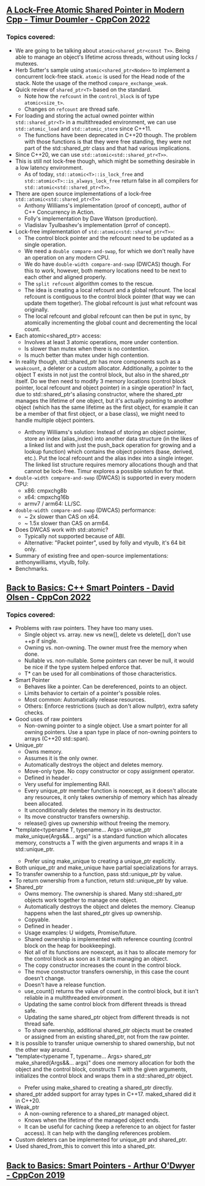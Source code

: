 ## [A Lock-Free Atomic Shared Pointer in Modern Cpp - Timur Doumler - CppCon 2022](https://www.youtube.com/watch?v=gTpubZ8N0no&list=LL6MKUgGZ9Q8c2Ff7GnoRoqA)
### Topics covered:
* We are going to be talking about `atomic<shared_ptr<const T>>`. Being able to manage an object's lifetime across threads, without using locks / mutexes.
* Herb Sutter's sample using `atomic<shared_ptr<Node>>` to implement a concurrent lock-free stack. `atomic` is used for the Head node of the stack. Note the usage of the method `compare_exchange_weak`.
* Quick review of `shared_ptr<T>` based on the standard.
  * Note how the `refcount` in the `control_block` is of type `atomic<size_t>`.
  * Changes on `refcount` are thread safe.
* For loading and storing the actual owned pointer within `std::shared_ptr<T>` in a multithreaded environment, we can use `std::atomic_load` and `std::atomic_store` since C++11. 
  * The functions have been deprecated in C++20 though. The problem with those functions is that they were free standing, they were not part of the std::shared_ptr class and that had various implications.
* Since C++20, we can use `std::atomic<std::shared_ptr<T>>`.
* This is still not lock-free though, which might be something desirable in a low latency environment.
  * As of today, `std::atomic<T>::is_lock_free` and `std::atomic<T>::is_always_lock_free` return false in all compilers for `std::atomic<std::shared_ptr<T>>`.
* There are open source implementations of a lock-free `std::atomic<std::shared_ptr<T>>`
  * Anthony Williams's implementation (proof of concept), author of C++ Concurrency in Action.
  * Folly's implementation by Dave Watson (production).
  * Vladislav Tyulbashev's implementation (prrof of concept).
* Lock-free implementation of `std::atomic<std::shared_ptr<T>>`:
  * The control block pointer and the refcount need to be updated as a single operation. 
  * We need a `double compare-and-swap`, for which we don't really have an operation on any modern CPU. 
  * We do have `double-width compare-and-swap` (DWCAS) though. For this to work, however, both memory locations need to be next to each other and aligned properly.
  * The `split refcount` algorithm comes to the rescue.
  * The idea is creating a local refcount and a global refcount. The local refcount is contiguous to the control block pointer (that way we can update them together). The global refcount is just what refcount was originally.
  * The local refcount and global refcount can then be put in sync, by atomically incrementing the global count and decrementing the local count.
* Each atomic<shared_ptr> access:
  * Involves at least 3 atomic operations, more under contention.
  * Is slower than mutex when there is no contention.
  * Is much better than mutex under high contention.
* In reality though, std::shared_ptr<T> has more components such as a `weakcount`, a deleter or a custom allocator. Additionally, a pointer to the object T exists in not just the control block, but also in the shared_ptr itself. Do we then need to modify 3 memory locations (control block pointer, local refcount and object pointer) in a single operation? In fact, due to std::shared_ptr's aliasing constructor, where the shared_ptr manages the lifetime of one object, but it's actually pointing to another object (which has the same lifetime as the first object, for example it can be a member of that first object, or a base class), we might need to handle multiple object pointers.
  * Anthony Williams's solution: Instead of storing an object pointer, store an index (alias_index) into another data structure (in the likes of a linked list and with just the push_back operation for growing and a lookup function) which contains the object pointers (base, derived, etc.). Put the local refcount and the alias index into a single integer. The linked list structure requires memory allocations though and that cannot be lock-free. Timur explores a possible solution for that.
* `double-width compare-and-swap` (DWCAS) is supported in every modern CPU:
  * x86: cmpxchg8b
  * x64: cmpxchg16b
  * armv7 / arm64: LL/SC.
* `double-width compare-and-swap` (DWCAS) performance:
  * ~ 2x slower than CAS on x64.
  * ~ 1.5x slower than CAS on arm64.  
* Does DWCAS work with std::atomic?
  * Typically not supported because of ABI.
  * Alternative: "Packet pointer", used by folly and vtyulb, it's 64 bit only.
* Summary of existing free and open-source implementations: anthonywilliams, vtyulb, folly.
* Benchmarks.

## [Back to Basics: C++ Smart Pointers - David Olsen - CppCon 2022](https://www.youtube.com/watch?v=YokY6HzLkXs&list=LL6MKUgGZ9Q8c2Ff7GnoRoqA)
### Topics covered:
* Problems with raw pointers. They have too many uses.
  * Single object vs. array. new vs new[], delete vs delete[], don't use ++p if single.
  * Owning vs. non-owning. The owner must free the memory when done.
  * Nullable vs. non-nullable. Some pointers can never be null, it would be nice if the type system helped enforce that.
  * T* can be used for all combinations of those characteristics.
* Smart Pointer
  * Behaves like a pointer. Can be dereferenced, points to an object.
  * Limits behavior to certain of a pointer's possible roles.
  * Most common: Automatically release resources.
  * Others: Enforce restrictions (such as don't allow nullptr), extra safety checks.
* Good uses of raw pointers
  * Non-owning pointer to a single object. Use a smart pointer for all owning pointers. Use a span type in place of non-owning pointers to arrays (C++20 std::span).
* Unique_ptr
  * Owns memory.
  * Assumes it is the only owner.
  * Automatically destroys the object and deletes memory.
  * Move-only type. No copy constructor or copy assignment operator.
  * Defined in header <memory>.
  * Very useful for implementing RAII.
  * Every unique_ptr member function is noexcept, as it doesn't allocate any resources, it only takes ownership of memory which has already been allocated.
  * It unconditionally deletes the memory in its destructor.
  * Its move constructor transfers ownership.
  * release() gives up ownership without freeing the memory.
* "template<typename T, typename... Args> unique_ptr<T> make_unique(Args&&... args)" is a standard function which allocates memory, constructs a T with the given arguments and wraps it in a std::unique_ptr<T>.
  * Prefer using make_unique to creating a unique_ptr explicitly.
* Both unique_ptr and make_unique have partial specializations for arrays.
* To transfer ownership to a function, pass std::unique_ptr by value.
* To return ownership from a function, return std::unique_ptr by value.
* Shared_ptr
  * Owns memory. The ownership is shared. Many std::shared_ptr objects work together to manage one object.
  * Automatically destroys the object and deletes the memory. Cleanup happens when the last shared_ptr gives up ownership.
  * Copyable.
  * Defined in header <memory>.
  * Usage examples: U widgets, Promise/future.
  * Shared ownership is implemented with reference counting (control block on the heap for bookkeeping).
  * Not all of its functions are noexcept, as it has to allocate memory for the control block as soon as it starts managing an object.
  * The copy constructor increases the count in the control block.
  * The move constructor transfers ownership, in this case the count doesn't change.
  * Doesn't have a release function.
  * use_count() returns the value of count in the control block, but it isn't reliable in a multithreaded environment.
  * Updating the same control block from different threads is thread safe.
  * Updating the same shared_ptr object from different threads is not thread safe.
  * To share ownership, additional shared_ptr objects must be created or assigned from an existing shared_ptr, not from the raw pointer.
* It is possible to transfer unique ownership to shared ownership, but not the other way around.
* "template<typename T, typename... Args> shared_ptr<T> make_shared(Args&&... args)" does one memory allocation for both the object and the control block, constructs T with the given arguments, initializes the control block and wraps them in a std::shared_ptr<T> object.
  * Prefer using make_shared to creating a shared_ptr directly.
* shared_ptr added support for array types in C++17. maked_shared did it in C++20.
* Weak_ptr
  * A non-owning reference to a shared_ptr managed object.
  * Knows when the lifetime of the managed object ends.
  * It can be useful for caching (keep a reference to an object for faster access). It can help with the dangling references problem.
* Custom deleters can be implemented for unique_ptr and shared_ptr.
* Used shared_from_this to convert this into a shared_ptr.

## [Back to Basics: Smart Pointers - Arthur O'Dwyer - CppCon 2019](https://www.youtube.com/watch?v=xGDLkt-jBJ4&list=LL6MKUgGZ9Q8c2Ff7GnoRoqA)



